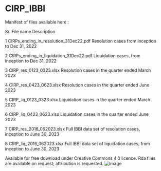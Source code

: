 # CIRP_IBBI
Manifest of  files available here :

Sr.  File name	                            Description


1	CIRPs_ending_in_resolution_31Dec22.pdf	  Resolution cases from inception to Dec 31, 2022

2	CIRPs_ending_in_liquidation_31Dec22.pdf	  Liquidation cases, from inception to Dec 31, 2022

3	CIRP_res_0123_0323.xlsx	                  Resolution cases in the quarter ended March 2023

4	CIRP_res_0423_0623.xlsx	                  Resolution cases in the quarter ended June 2023

5	CIRP_liq_0123_0323.xlsx	                  Liquidation cases in the quarter ended March 2023

6	CIRP_liq_0423_0623.xlsx	                  Liquidation cases in the quarter ended June 2023

7	CIRP_res_2016_062023.xlsx	                Full IBBI data set of resolution cases,  inception to June 30, 2023

8	CIRP_liq_2016_062023.xlsx	                Full IBBI data set of liquidation cases, from inception to June 30, 2023

Available for free download under Creative Commons 4.0 licence. Rda files are available on request; attribution is requested.
![image](https://github.com/pradeepraje/IBBI/assets/8596053/fac46d86-d452-45ad-9133-f7c4dcfed1fd)
